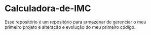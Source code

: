 # Calculadora-de-IMC
Esse repositório é um repositório para armazenar de gerenciar o  meu primeiro projeto e alteração e evolução do meu primeiro código. 
